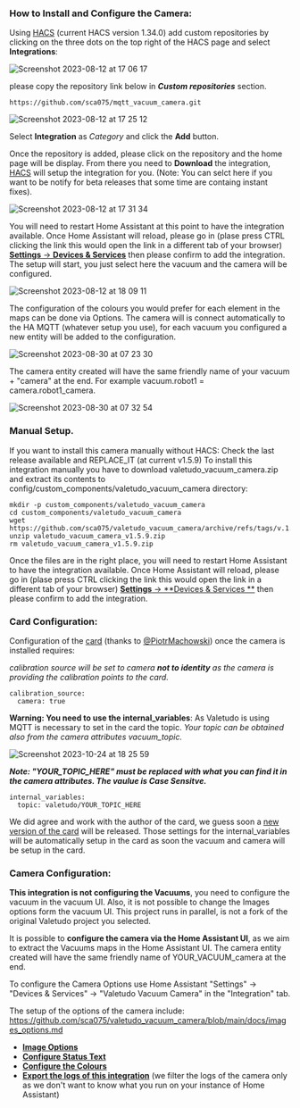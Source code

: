### How to Install and Configure the Camera:
Using [HACS](https://hacs.xyz/) (current HACS version  1.34.0) add custom repositories by clicking on the three dots on the top right of the HACS page and select **Integrations**:

![Screenshot 2023-08-12 at 17 06 17](https://github.com/sca075/valetudo_vacuum_camera/assets/82227818/4abdf05a-eb50-4317-a0e9-8c6984bdba05)

please copy the repository link below in ***Custom repositories*** section.

```
https://github.com/sca075/mqtt_vacuum_camera.git
```

![Screenshot 2023-08-12 at 17 25 12](https://github.com/sca075/valetudo_vacuum_camera/assets/82227818/5e0874e6-4599-4853-b69b-940609555491)

Select **Integration** as _Category_ and click the **Add** button.

Once the repository is added, please click on the repository and the home page will be display. From there you need to
**Download** the integration, [HACS](https://hacs.xyz/) will setup the integration for you. (Note: You can selct here if you want to be notify for beta releases that some time are containg instant fixes).

![Screenshot 2023-08-12 at 17 31 34](https://github.com/sca075/valetudo_vacuum_camera/assets/82227818/8ab843a7-be55-4203-b107-c62b64d17032)

You will need to restart Home Assistant at this point to have the integration available. Once Home Assistant will reload, please go in (plase press CTRL clicking the link this would open the link in a different tab of your browser) [**Settings** -> **Devices & Services**](https://my.home-assistant.io/redirect/config_flow_start/?domain=valetudo_vacuum_camera) then please confirm to add the integration.
The setup will start, you just select here the vacuum and the camera will be configured.

![Screenshot 2023-08-12 at 18 09 11](https://github.com/sca075/valetudo_vacuum_camera/assets/82227818/59f0022e-e233-4311-a6aa-37f17996d6f3)

The configuration of the colours you would prefer for each element in the maps can be done via Options. The camera will is connect automatically to the HA MQTT (whatever setup you use), for each vacuum you configured a new entity will be added to the configuration.

![Screenshot 2023-08-30 at 07 23 30](https://github.com/sca075/valetudo_vacuum_camera/assets/82227818/5587ecc0-859e-4bd4-ba18-0f96df0c55a5)


The camera entity created will have the same friendly name of your vacuum + "camera" at the end. For example vacuum.robot1 = camera.robot1_camera.

![Screenshot 2023-08-30 at 07 32 54](https://github.com/sca075/valetudo_vacuum_camera/assets/82227818/c4c054a5-e021-4c68-804b-9484d35a42ae)

### Manual Setup.
If you want to install this camera manually without HACS:
Check the last release available and REPLACE_IT (at current v1.5.9)
To install this integration manually you have to download valetudo_vacuum_camera.zip and extract its contents to config/custom_components/valetudo_vacuum_camera directory:

```
mkdir -p custom_components/valetudo_vacuum_camera
cd custom_components/valetudo_vacuum_camera
wget https://github.com/sca075/valetudo_vacuum_camera/archive/refs/tags/v.1.5.9.zip
unzip valetudo_vacuum_camera_v1.5.9.zip
rm valetudo_vacuum_camera_v1.5.9.zip
```

Once the files are in the right place, you will need to restart Home Assistant to have the integration available. Once Home Assistant will reload, please go in (plase press CTRL clicking the link this would open the link in a different tab of your browser) [**Settings** -> **Devices & Services **](https://my.home-assistant.io/redirect/config_flow_start/?domain=valetudo_vacuum_camera) then please confirm to add the integration.

### Card Configuration:

Configuration of the [card](https://github.com/PiotrMachowski/lovelace-xiaomi-vacuum-map-card) (thanks to [@PiotrMachowski](https://github.com/PiotrMachowski)) once the camera is installed requires:

*calibration source will be set to camera **not to identity** as the camera is providing the calibration points to the card.*
```
calibration_source: 
  camera: true 
```

**Warning: You need to use the internal_variables**: As Valetudo is using MQTT is necessary to set in the card the
topic.
*Your topic can be obtained also from the camera attributes vacuum_topic.*

![Screenshot 2023-10-24 at 18 25 59](https://github.com/sca075/valetudo_vacuum_camera/assets/82227818/080b7bcb-19f1-4415-870f-2285329e7ce9)

***Note: "YOUR_TOPIC_HERE" must be replaced with what you can find it in the camera attributes. The vaulue is Case
Sensitve.***
```
internal_variables: 
  topic: valetudo/YOUR_TOPIC_HERE  
```

We did agree and work with the author of the card, we guess soon a [new version of the card](https://github.com/PiotrMachowski/lovelace-xiaomi-vacuum-map-card/actions/runs/7005593157) will be released.
Those settings for the internal_variables will be automatically setup in the card as soon the vacuum and camera will be setup in the card.

### Camera Configuration:

**This integration is not configuring the Vacuums**, you need to configure the vacuum in the vacuum UI. Also, it is not
possible to change the Images options form the vacuum UI.
This project runs in parallel, is not a fork of the original Valetudo project you selected.

It is possible to **configure the camera via the Home Assistant UI**, as we aim to extract the Vacuums maps in the Home
Assistant UI.
The camera entity created will have the same friendly name of YOUR_VACUUM_camera at the end.

To configure the Camera Options use Home Assistant "Settings" -> "Devices & Services" -> "Valetudo Vacuum Camera" in
the "Integration" tab.

The setup of the options of the camera include:
https://github.com/sca075/valetudo_vacuum_camera/blob/main/docs/images_options.md
- [**Image Options**](https://github.com/sca075/valetudo_vacuum_camera/blob/main/docs/images_options.md)
- [**Configure Status Text**](https://github.com/sca075/valetudo_vacuum_camera/blob/main/docs/status_text.md)
- [**Configure the Colours**](https://github.com/sca075/valetudo_vacuum_camera/blob/main/docs/colours.md)
- [**Export the logs of this integration**](https://github.com/sca075/valetudo_vacuum_camera/blob/main/docs/snapshots.md) (we filter the logs of the camera only as we don't want
  to know what you run on your instance of Home Assistant)

